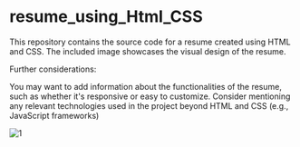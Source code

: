 # resume_using_Html_CSS
This repository contains the source code for a resume created using HTML and CSS. The included image showcases the visual design of the resume.

Further considerations:

You may want to add information about the functionalities of the resume, such as whether it's responsive or easy to customize.
Consider mentioning any relevant technologies used in the project beyond HTML and CSS (e.g., JavaScript frameworks)

![1](https://github.com/panwar100/resume_using_Html_CSS/assets/134361823/7990a861-8aaf-4a12-8acd-c5a9f310b3a4)
